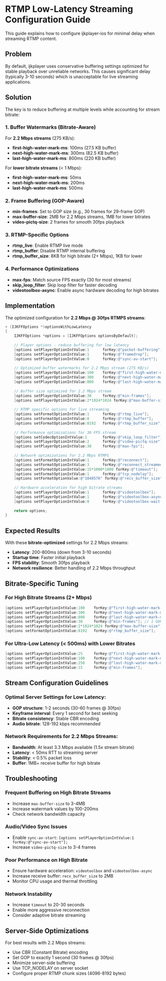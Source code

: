 # RTMP Low-Latency Streaming Configuration Guide

This guide explains how to configure ijkplayer-ios for minimal delay when streaming RTMP content.

## Problem
By default, ijkplayer uses conservative buffering settings optimized for stable playback over unreliable networks. This causes significant delay (typically 3-10 seconds) which is unacceptable for live streaming applications.

## Solution
The key is to reduce buffering at multiple levels while accounting for stream bitrate:

### 1. Buffer Watermarks (Bitrate-Aware)
For **2.2 Mbps streams** (275 KB/s):
- **first-high-water-mark-ms**: 100ms (27.5 KB buffer)
- **next-high-water-mark-ms**: 300ms (82.5 KB buffer)  
- **last-high-water-mark-ms**: 800ms (220 KB buffer)

For **lower bitrate streams** (< 1 Mbps):
- **first-high-water-mark-ms**: 50ms
- **next-high-water-mark-ms**: 200ms
- **last-high-water-mark-ms**: 500ms

### 2. Frame Buffering (GOP-Aware)
- **min-frames**: Set to GOP size (e.g., 30 frames for 29-frame GOP)
- **max-buffer-size**: 2MB for 2.2 Mbps streams, 1MB for lower bitrates
- **video-pictq-size**: 2 frames for smooth 30fps playback

### 3. RTMP-Specific Options
- **rtmp_live**: Enable RTMP live mode
- **rtmp_buffer**: Disable RTMP internal buffering
- **rtmp_buffer_size**: 8KB for high bitrate (2+ Mbps), 1KB for lower

### 4. Performance Optimizations
- **max-fps**: Match source FPS exactly (30 for most streams)
- **skip_loop_filter**: Skip loop filter for faster decoding
- **videotoolbox-async**: Enable async hardware decoding for high bitrates

## Implementation

The optimized configuration for **2.2 Mbps @ 30fps RTMPS streams**:

```objective-c
+ (IJKFFOptions *)optionsWithLowLatency
{
    IJKFFOptions *options = [IJKFFOptions optionsByDefault];
    
    // Player options - reduce buffering for low latency
    [options setPlayerOptionIntValue:1      forKey:@"packet-buffering"];
    [options setPlayerOptionIntValue:1      forKey:@"framedrop"];
    [options setPlayerOptionIntValue:0      forKey:@"sync-av-start"];
    
    // Optimized buffer watermarks for 2.2 Mbps stream (275 KB/s)
    [options setPlayerOptionIntValue:100    forKey:@"first-high-water-mark-ms"];
    [options setPlayerOptionIntValue:300    forKey:@"next-high-water-mark-ms"];
    [options setPlayerOptionIntValue:800    forKey:@"last-high-water-mark-ms"];
    
    // Buffer size optimized for 2.2 Mbps stream
    [options setPlayerOptionIntValue:30     forKey:@"min-frames"];
    [options setPlayerOptionIntValue:2*1024*1024 forKey:@"max-buffer-size"];
    
    // RTMP specific options for live streaming
    [options setFormatOptionIntValue:1      forKey:@"rtmp_live"];
    [options setFormatOptionIntValue:0      forKey:@"rtmp_buffer"];
    [options setFormatOptionIntValue:8192   forKey:@"rtmp_buffer_size"];
    
    // Performance optimizations for 30 FPS stream
    [options setCodecOptionIntValue:1       forKey:@"skip_loop_filter"];
    [options setPlayerOptionIntValue:2      forKey:@"video-pictq-size"];
    [options setPlayerOptionIntValue:30     forKey:@"max-fps"];
    
    // Network optimizations for 2.2 Mbps RTMPS
    [options setFormatOptionIntValue:1      forKey:@"reconnect"];
    [options setFormatOptionIntValue:3      forKey:@"reconnect_streamed"];
    [options setFormatOptionIntValue:15*1000*1000 forKey:@"timeout"];
    [options setFormatOptionIntValue:1      forKey:@"tcp_nodelay"];
    [options setFormatOptionValue:@"1048576" forKey:@"recv_buffer_size"];
    
    // Hardware acceleration for high bitrate streams
    [options setPlayerOptionIntValue:1      forKey:@"videotoolbox"];
    [options setPlayerOptionIntValue:1      forKey:@"videotoolbox-async"];
    [options setPlayerOptionIntValue:0      forKey:@"videotoolbox-wait-async"];
    
    return options;
}
```

## Expected Results

With these **bitrate-optimized** settings for 2.2 Mbps streams:
- **Latency**: 200-800ms (down from 3-10 seconds)
- **Startup time**: Faster initial playback
- **FPS stability**: Smooth 30fps playback
- **Network resilience**: Better handling of 2.2 Mbps throughput

## Bitrate-Specific Tuning

### For High Bitrate Streams (2+ Mbps)
```objective-c
[options setPlayerOptionIntValue:100    forKey:@"first-high-water-mark-ms"];
[options setPlayerOptionIntValue:300    forKey:@"next-high-water-mark-ms"];
[options setPlayerOptionIntValue:800    forKey:@"last-high-water-mark-ms"];
[options setPlayerOptionIntValue:30     forKey:@"min-frames"]; // 1 GOP
[options setPlayerOptionIntValue:2*1024*1024 forKey:@"max-buffer-size"];
[options setFormatOptionIntValue:8192   forKey:@"rtmp_buffer_size"];
```

### For Ultra-Low Latency (< 500ms) with Lower Bitrates
```objective-c
[options setPlayerOptionIntValue:25     forKey:@"first-high-water-mark-ms"];
[options setPlayerOptionIntValue:100    forKey:@"next-high-water-mark-ms"];
[options setPlayerOptionIntValue:250    forKey:@"last-high-water-mark-ms"];
[options setPlayerOptionIntValue:15     forKey:@"min-frames"];
```

## Stream Configuration Guidelines

### Optimal Server Settings for Low Latency:
- **GOP structure**: 1-2 seconds (30-60 frames @ 30fps)
- **Keyframe interval**: Every 1 second for best seeking
- **Bitrate consistency**: Stable CBR encoding
- **Audio bitrate**: 128-192 kbps recommended

### Network Requirements for 2.2 Mbps Streams:
- **Bandwidth**: At least 3.3 Mbps available (1.5x stream bitrate)
- **Latency**: < 50ms RTT to streaming server
- **Stability**: < 0.5% packet loss
- **Buffer**: 1MB+ receive buffer for high bitrate

## Troubleshooting

### Frequent Buffering on High Bitrate Streams
- Increase `max-buffer-size` to 3-4MB
- Increase watermark values by 100-200ms
- Check network bandwidth capacity

### Audio/Video Sync Issues
- Enable `sync-av-start`: `[options setPlayerOptionIntValue:1 forKey:@"sync-av-start"];`
- Increase `video-pictq-size` to 3-4 frames

### Poor Performance on High Bitrate
- Ensure hardware acceleration: `videotoolbox` and `videotoolbox-async`
- Increase receive buffer: `recv_buffer_size` to 2MB
- Monitor CPU usage and thermal throttling

### Network Instability
- Increase `timeout` to 20-30 seconds
- Enable more aggressive reconnection
- Consider adaptive bitrate streaming

## Server-Side Optimizations

For best results with 2.2 Mbps streams:
- Use CBR (Constant Bitrate) encoding
- Set GOP to exactly 1 second (30 frames @ 30fps)
- Minimize server-side buffering
- Use TCP_NODELAY on server socket
- Configure proper RTMP chunk sizes (4096-8192 bytes) 
